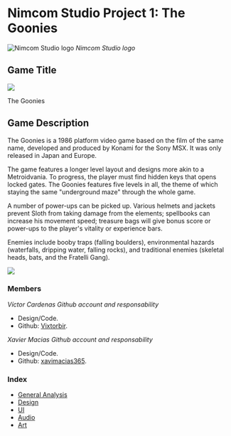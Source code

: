# Nimcom Studio Project 1: The Goonies

![Nimcom Studio logo](https://github.com/nicobabot/OutZone_AlchemistStudio/blob/master/Wiki%20material/Logo/OutZoneLogo.jpg?raw=true)
_Nimcom Studio logo_

## Game Title
![](https://retroworld.canell.dk/wp-content/uploads/2014/03/msx_goonies-loader_thumb.png)

The Goonies

## Game Description

The Goonies is a 1986 platform video game based on the film of the same name, developed and produced by Konami for the Sony MSX. It was only released in Japan and Europe. 

The game features a longer level layout and designs more akin to a Metroidvania. To progress, the player must find hidden keys that opens locked gates. The Goonies features five levels in all, the theme of which staying the same "underground maze" through the whole game.

A number of power-ups can be picked up. Various helmets and jackets prevent Sloth from taking damage from the elements; spellbooks can increase his movement speed; treasure bags will give bonus score or power-ups to the player's vitality or experience bars.

Enemies include booby traps (falling boulders), environmental hazards (waterfalls, dripping water, falling rocks), and traditional enemies (skeletal heads, bats, and the Fratelli Gang).

![](https://i.ytimg.com/vi/UAR45WMaztY/hqdefault.jpg)

### **Members**

_Víctor Cardenas Github account and responsability_
* Design/Code.
* Github: [Vixtorbir](https://github.com/Sergio111).

_Xavier Macias Github account and responsability_
* Design/Code.
* Github: [xavimacias365](https://github.com/nicobabot).




### Index
* [General Analysis](https://github.com/nicobabot/OutZone_AlchemistStudio/wiki/General-Analysis)
* [Design](https://github.com/nicobabot/OutZone_AlchemistStudio/wiki/Design)
* [UI](https://github.com/nicobabot/OutZone_AlchemistStudio/wiki/UI)
* [Audio](https://github.com/nicobabot/OutZone_AlchemistStudio/wiki/Audio)
* [Art](https://github.com/nicobabot/OutZone_AlchemistStudio/wiki/Art)
